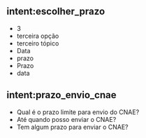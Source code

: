 ## intent:escolher_prazo
- 3
- terceira opção
- terceiro tópico
- Data
- prazo
- Prazo
- data

## intent:prazo_envio_cnae
- Qual é o prazo limite para envio do CNAE?
- Até quando posso enviar o CNAE?
- Tem algum prazo para enviar o CNAE?

